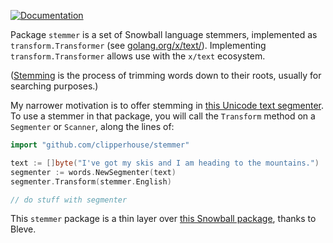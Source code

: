 [![Documentation](https://pkg.go.dev/badge/github.com/clipperhouse/stemmer.svg)](https://pkg.go.dev/github.com/clipperhouse/stemmer)

Package `stemmer` is a set of Snowball language stemmers, implemented as `transform.Transformer` (see [golang.org/x/text/](https://golang.org/x/text/)). Implementing `transform.Transformer` allows use with the `x/text` ecosystem.

([Stemming](https://en.wikipedia.org/wiki/Stemming) is the process of trimming words down to their roots, usually for searching purposes.)

My narrower motivation is to offer stemming in [this Unicode text segmenter](https://pkg.go.dev/github.com/clipperhouse/uax29/words). To use a stemmer in that package, you will call the `Transform` method on a `Segmenter` or `Scanner`, along the lines of:

```go
import "github.com/clipperhouse/stemmer"

text := []byte("I've got my skis and I am heading to the mountains.")
segmenter := words.NewSegmenter(text)
segmenter.Transform(stemmer.English)

// do stuff with segmenter
```

This `stemmer` package is a thin layer over [this Snowball package](https://github.com/blevesearch/snowballstem), thanks to Bleve.
